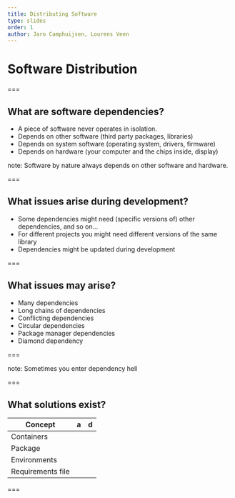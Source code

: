 ```yaml
---
title: Distributing Software
type: slides
order: 1
author: Jaro Camphuijsen, Lourens Veen
---
```


<!-- .slide: data-state="title" -->

# Software Distribution

===

<!-- .slide: data-state="standard" -->

## What are software dependencies?

- A piece of software never operates in isolation. 
- Depends on other software (third party packages, libraries)
- Depends on system software (operating system, drivers, firmware)
- Depends on hardware (your computer and the chips inside, display)

note:
Software by nature always depends on other software and hardware. 

===

<!-- .slide: data-state="standard" -->

## What issues arise during development?

- Some dependencies might need (specific versions of) other dependencies, and so on...
- For different projects you might need different versions of the same library
- Dependencies might be updated during development


===

<!-- .slide: data-state="standard" -->

## What issues may arise?

- Many dependencies
- Long chains of dependencies
- Conflicting dependencies
- Circular dependencies
- Package manager dependencies
- Diamond dependency


===


<!-- .slide: data-state="standard" data-background-image="media/fire.png"-->

note: Sometimes you enter dependency hell

===

<!-- .slide: data-state="standard" -->

## What solutions exist?

|Concept |a | d|
|----|----|---|
| Containers  |   |   |
| Package | | | 
| Environments  |   |   |
| Requirements file|    |   |

===

